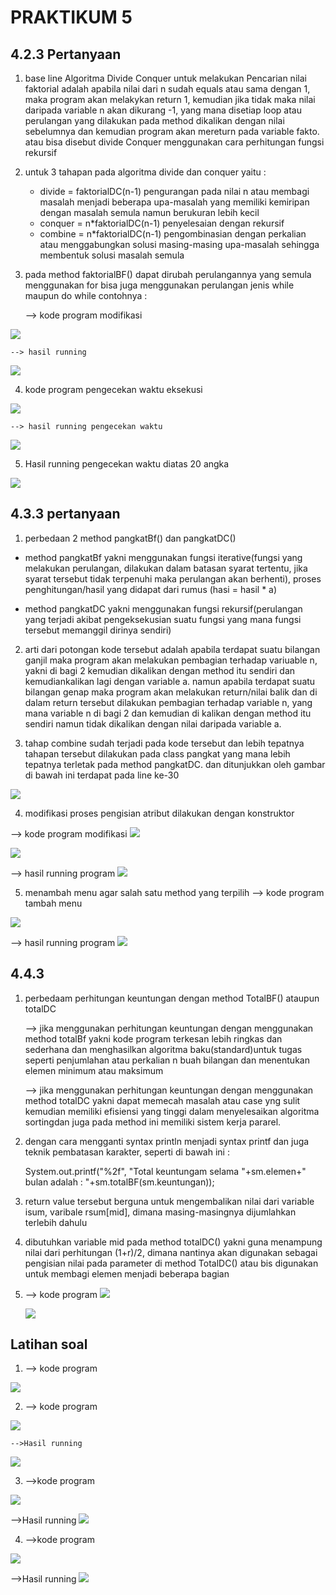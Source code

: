 # PRAKTIKUM 5

## 4.2.3 Pertanyaan

1. base line Algoritma Divide Conquer untuk melakukan Pencarian nilai faktorial adalah apabila nilai dari n sudah equals atau sama dengan 1, maka program akan melakykan return 1, kemudian jika tidak maka nilai daripada variable n akan dikurang -1, yang mana disetiap loop atau perulangan yang dilakukan pada method dikalikan dengan nilai sebelumnya dan kemudian program akan mereturn pada variable fakto. atau bisa disebut divide Conquer menggunakan cara perhitungan fungsi rekursif

2. untuk 3 tahapan pada algoritma divide dan conquer yaitu : 
    - divide = faktorialDC(n-1) pengurangan pada nilai n atau membagi masalah menjadi beberapa upa-masalah yang memiliki kemiripan dengan masalah semula namun berukuran lebih kecil
    - conquer = n*faktorialDC(n-1) penyelesaian dengan rekursif
    - combine =  n*faktorialDC(n-1) pengombinasian dengan perkalian atau menggabungkan solusi masing-masing upa-masalah sehingga membentuk solusi masalah semula
3. pada method faktorialBF() dapat dirubah perulangannya yang semula menggunakan for bisa juga menggunakan perulangan jenis while maupun do while
contohnya : 

    --> kode program modifikasi 
<img src = "./1.JPG">

    --> hasil running 
<img src = "./2.JPG">

4.  kode program pengecekan waktu eksekusi
<img src = "./3.JPG">

    --> hasil running pengecekan waktu
<img src = "./4.JPG">

5. Hasil running pengecekan waktu diatas 20 angka
<img src = "./5.JPG">

## 4.3.3 pertanyaan
1. perbedaan 2 method pangkatBf() dan pangkatDC()
- method pangkatBf yakni menggunakan fungsi iterative(fungsi yang melakukan perulangan, dilakukan dalam batasan syarat tertentu, jika syarat tersebut tidak terpenuhi maka perulangan akan berhenti), proses penghitungan/hasil yang didapat dari rumus (hasi = hasil * a)

- method pangkatDC yakni menggunakan fungsi rekursif(perulangan yang terjadi akibat pengeksekusian suatu fungsi yang mana fungsi tersebut memanggil dirinya sendiri)

2. arti dari potongan kode tersebut adalah  apabila terdapat suatu bilangan ganjil maka program akan melakukan
pembagian terhadap variuable n, yakni di bagi 2 kemudian dikalikan dengan method itu sendiri dan kemudiankalikan lagi dengan variable a. namun apabila terdapat suatu bilangan genap maka program akan melakukan return/nilai balik dan di dalam return tersebut dilakukan pembagian terhadap variable n, yang mana variable n di bagi 2 dan kemudian di kalikan dengan method itu sendiri namun tidak dikalikan dengan nilai daripada variable a.

3. tahap combine sudah terjadi pada kode tersebut dan lebih tepatnya tahapan tersebut dilakukan pada class pangkat yang mana lebih tepatnya terletak pada method pangkatDC. dan ditunjukkan oleh gambar di bawah ini terdapat pada line ke-30
<img src = "./6.JPG">

4. modifikasi proses pengisian atribut dilakukan dengan konstruktor

--> kode program modifikasi 
<img src = "./7.JPG">

<img src = "./8.JPG">

--> hasil running program 
<img src = "./9.JPG">

5. menambah menu agar salah satu method yang terpilih
--> kode program tambah menu 
<img src = "./10.JPG">

--> hasil running program 
<img src = "./11.JPG">

## 4.4.3
1. perbedaam perhitungan keuntungan dengan method TotalBF() ataupun totalDC

    --> jika menggunakan perhitungan keuntungan dengan menggunakan method totalBf yakni kode program terkesan lebih ringkas dan sederhana dan menghasilkan algoritma baku(standard)untuk tugas seperti penjumlahan atau perkalian n buah bilangan dan menentukan elemen minimum atau maksimum
    
    --> jika menggunakan perhitungan keuntungan dengan menggunakan method totalDC yakni dapat memecah masalah atau case yng sulit kemudian memiliki efisiensi yang tinggi dalam menyelesaikan algoritma sortingdan juga pada method ini memiliki sistem kerja pararel. 

2. dengan cara mengganti syntax println menjadi syntax printf dan juga teknik pembatasan karakter, seperti di bawah ini : 

    System.out.printf("%2f", "Total keuntungam selama "+sm.elemen+" bulan adalah : "+sm.totalBF(sm.keuntungan));

3. return value tersebut berguna untuk mengembalikan nilai dari variable isum, varibale rsum[mid], dimana masing-masingnya dijumlahkan terlebih dahulu 

4. dibutuhkan variable mid pada method totalDC() yakni guna menampung nilai dari perhitungan (1+r)/2, dimana nantinya akan digunakan sebagai pengisian nilai pada parameter di method TotalDC() atau bis digunakan untuk membagi elemen menjadi beberapa bagian 

5. --> kode program 
    <img src = "./12.JPG">

 
    <img src = "./13.JPG">


## Latihan soal 
1. --> kode program 
<img src = "./14.JPG">

2. --> kode program
<img src = "./15.JPG">

    -->Hasil running 
<img src = "./18.JPG">

3. -->kode program 
<img src = "./16.JPG">

-->Hasil running 
<img src = "./17.JPG">

4. -->kode program 
<img src = "./19.JPG">

-->Hasil running 
<img src = "./20.JPG">